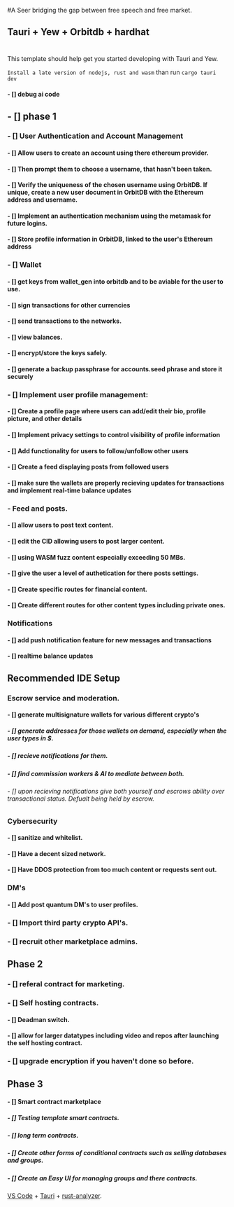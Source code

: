 #A Seer bridging the gap between free speech and free market.
## Tauri + Yew + Orbitdb + hardhat
#
This template should help get you started developing with Tauri and Yew.


```Install a late version of nodejs, rust and wasm```
than run
```cargo tauri dev```
#### - [] debug ai code

## - [] phase 1
### - [] User Authentication and Account Management
#### - [] Allow users to create an account using there ethereum provider.
#### - [] Then prompt them to choose a username, that hasn't been taken.
#### - [] Verify the uniqueness of the chosen username using OrbitDB. If unique, create a  new user document in OrbitDB with the Ethereum address and username. 
#### - [] Implement an authentication mechanism using the metamask for future logins.
#### - [] Store profile information in OrbitDB, linked to the user's Ethereum address

### - [] Wallet 
#### - [] get keys from wallet_gen into orbitdb and to be aviable for the user to use.
#### - [] sign transactions for other currencies 
#### - [] send transactions to the networks.
#### - [] view balances.
#### - [] encrypt/store the keys safely.
#### - [] generate a backup passphrase for accounts.seed phrase and store it securely


### - [] Implement user profile management:
#### - [] Create a profile page where users can add/edit their bio, profile picture, and other details
#### - [] Implement privacy settings to control visibility of profile information
#### - [] Add functionality for users to follow/unfollow other users
#### - [] Create a feed displaying posts from followed users
#### - [] make sure the wallets are properly recieving updates for transactions and implement real-time balance updates

### - Feed and posts.
#### - [] allow users to post text content.
#### - [] edit the CID allowing users to post larger content.
#### - [] using WASM fuzz content especially exceeding 50 MBs.
#### - [] give the user a level of authetication for there posts settings.
#### - [] Create specific routes for financial content.
#### - [] Create different routes for other content types including private ones.

### Notifications
#### - [] add push notification feature for new messages and transactions
#### - [] realtime balance updates
## Recommended IDE Setup

### Escrow service and moderation.
#### - [] generate multisignature wallets for various different crypto's
##### - [] generate addresses for those wallets on demand, especially when the user types in $.
##### - [] recieve notifications for them. 
##### - [] find commission workers & AI to mediate between both.
###### - [] upon recieving notifications give both yourself and escrows ability over transactional status. Defualt being held by escrow. 


### Cybersecurity
#### - [] sanitize and whitelist.
#### - [] Have a decent sized network.
#### - [] Have DDOS protection from too much content or requests sent out.

### DM's
#### - [] Add post quantum DM's to user profiles. 

### - [] Import third party crypto API's.
### - [] recruit other marketplace admins.

## Phase 2
### - [] referal contract for marketing.
### - [] Self hosting contracts.
#### - [] Deadman switch.
#### - [] allow for larger datatypes including video and repos after launching the self hosting contract.
### - [] upgrade encryption if you haven't done so before.

## Phase 3
#### - [] Smart contract marketplace 
##### - [] Testing template smart contracts.
##### - [] long term contracts.
##### - [] Create other forms of conditional contracts such as selling databases and groups.
##### - [] Create an Easy UI for managing groups and there contracts.


[VS Code](https://code.visualstudio.com/) + [Tauri](https://marketplace.visualstudio.com/items?itemName=tauri-apps.tauri-vscode) + [rust-analyzer](https://marketplace.visualstudio.com/items?itemName=rust-lang.rust-analyzer).
